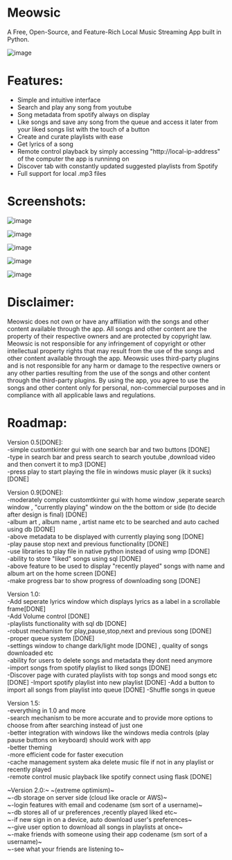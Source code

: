 # Meowsic  

A Free, Open-Source, and Feature-Rich Local Music Streaming App built in Python.
  
![image](https://github.com/D1gita7Duck/meowsic/assets/84835176/023e1935-52fa-4708-af71-fd26fc6e73a4)
  
# Features:
- Simple and intuitive interface
- Search and play any song from youtube
- Song metadata from spotify always on display
- Like songs and save any song from the queue and access it later from your liked songs list with the touch of a button
- Create and curate playlists with ease
- Get lyrics of a song
- Remote control playback by simply accessing "http://local-ip-address" of the computer the app is runninng on
- Discover tab with constantly updated suggested playlists from Spotify
- Full support for local .mp3 files

# Screenshots:
![image](https://github.com/D1gita7Duck/meowsic/assets/84835176/c55efadb-7e4b-4d8e-ab5b-ded70bf4df78)

![image](https://github.com/D1gita7Duck/meowsic/assets/84835176/426837e4-2abe-48b0-838c-f699105baf38)

![image](https://github.com/D1gita7Duck/meowsic/assets/84835176/64da8b20-49d1-4cc9-beaa-ba3aaed038fe)

![image](https://github.com/D1gita7Duck/meowsic/assets/84835176/0b9d29c8-030d-40b5-9928-577c15a3ac2d)

![image](https://github.com/D1gita7Duck/meowsic/assets/84835176/bacc972d-9e9d-4493-bffd-f30db98d2ce9)

  
# Disclaimer:
Meowsic does not own or have any affiliation with the songs and other content available through the app.
All songs and other content are the property of their respective owners and are protected by copyright law.
Meowsic is not responsible for any infringement of copyright or other intellectual property rights that may result
from the use of the songs and other content available through the app. Meowsic uses third-party plugins and
is not responsible for any harm or damage to the respective owners or any other parties resulting from the use
of the songs and other content through the third-party plugins.
By using the app, you agree to use the songs and other content only for personal, non-commercial purposes
and in compliance with all applicable laws and regulations.
  
# Roadmap:
  
Version 0.5[DONE]:  
-simple customtkinter gui with one search bar and two buttons [DONE]  
-type in search bar and press search to search youtube ,download video and then convert it to mp3 [DONE]  
-press play to start playing the file in windows music player (ik it sucks) [DONE]


Version 0.9[DONE]:  
-moderately complex customtkinter gui with home window ,seperate search window , "currently playing" window on the the bottom or side (to decide after design is final) [DONE]  
-album art , album name , artist name etc to be searched and auto cached using db [DONE]  
-above metadata to be displayed with currently playing song [DONE]   
-play pause stop next and previous functionality [DONE]  
-use libraries to play file in native python instead of using wmp [DONE]  
-ability to store "liked" songs using sql [DONE]  
-above feature to be used to display "recently played" songs with name and album art on the home screen [DONE]   
-make progress bar to show progress of downloading song [DONE]  

Version 1.0:  
-Add seperate lyrics window which displays lyrics as a label in a scrollable frame[DONE]  
-Add Volume control [DONE]  
-playlists functionality with sql db [DONE]  
-robust mechanism for play,pause,stop,next and previous song [DONE]  
-proper queue system [DONE]  
-settings window to change dark/light mode [DONE] , quality of songs downloaded etc  
-ability for users to delete songs and metadata they dont need anymore  
-import songs from spotify playlist to liked songs [DONE]   
-Discover page with curated playlists with top songs and mood songs etc  [DONE]
-Import spotify playlist into new playlist  [DONE]
-Add a button to import all songs from playlist into queue [DONE]
-Shuffle songs in queue  

Version 1.5:  
-everything in 1.0 and more  
-search mechanism to be more accurate and to provide more options to choose from after searching instead of just one  
-better integration with windows like the windows media controls (play pause buttons on keyboard) should work with app  
-better theming  
-more efficient code for faster execution  
-cache management system aka delete music file if not in any playlist or recently played  
-remote control music playback like spotify connect using flask [DONE]  

~Version 2.0:~
~(extreme optimism)~  
~-db storage on server side (cloud like oracle or AWS)~   
~-login features with email and codename (sm sort of a username)~  
~-db stores all of ur preferences ,recently played liked etc~   
~-if new sign in on a device, auto download user's preferences~  
~-give user option to download all songs in playlists at once~  
~-make friends with someone using their app codename (sm sort of a username)~  
~-see what your friends are listening to~  
